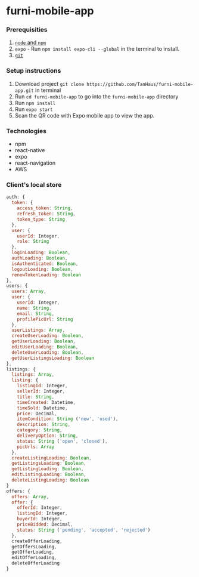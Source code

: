 # furni-mobile-app

### Prerequisities
1. [`node` and `npm`](https://docs.npmjs.com/downloading-and-installing-node-js-and-npm)
2. `expo` - Run `npm install expo-cli --global` in the terminal to install.
3. [`git`](https://git-scm.com/downloads)

### Setup instructions
1. Download project `git clone https://github.com/TanHaus/furni-mobile-app.git` in terminal
2. Run `cd furni-mobile-app` to go into the `furni-mobile-app` directory 
3. Run `npm install`
3. Run `expo start`
4. Scan the QR code with Expo mobile app to view the app.

### Technologies
- npm
- react-native
- expo
- react-navigation 
- AWS

### Client's local store
```javascript
auth: {
  token: {
    access_token: String,
    refresh_token: String,
    token_type: String
  },
  user: {
    userId: Integer,
    role: String
  },
  loginLoading: Boolean,
  authLoading: Boolean,
  isAuthenticated: Boolean,
  logoutLoading: Boolean,
  renewTokenLoading: Boolean
},
users: {
  users: Array,
  user: {
    userId: Integer,
    name: String,
    email: String,
    profilePicUrl: String
  },
  userListings: Array,
  createUserLoading: Boolean,
  getUserLoading: Boolean,
  editUserLoading: Boolean,
  deleteUserLoading: Boolean,
  getUserListingsLoading: Boolean
},
listings: {
  listings: Array,
  listing: {
    listingId: Integer,
    sellerId: Integer,
    title: String,
    timeCreated: Datetime,
    timeSold: Datetime,
    price: Decimal,
    itemCondition: String ('new', 'used'),
    description: String,
    category: String,
    deliveryOption: String,
    status: String ('open', 'closed'),
    picUrls: Array
  },
  createListingLoading: Boolean,
  getListingsLoading: Boolean,
  getListingLoading: Boolean,
  editListingLoading: Boolean,
  deleteListingLoading: Boolean
}
offers: {
  offers: Array,
  offer: {
    offerId: Integer,
    listingId: Integer,
    buyerId: Integer,
    priceBidded: Decimal,
    status: String ('pending', 'accepted', 'rejected')
  },
  createOfferLoading,
  getOffersLoading,
  getOfferLoading,
  editOfferLoading,
  deleteOfferLoading
}
```
